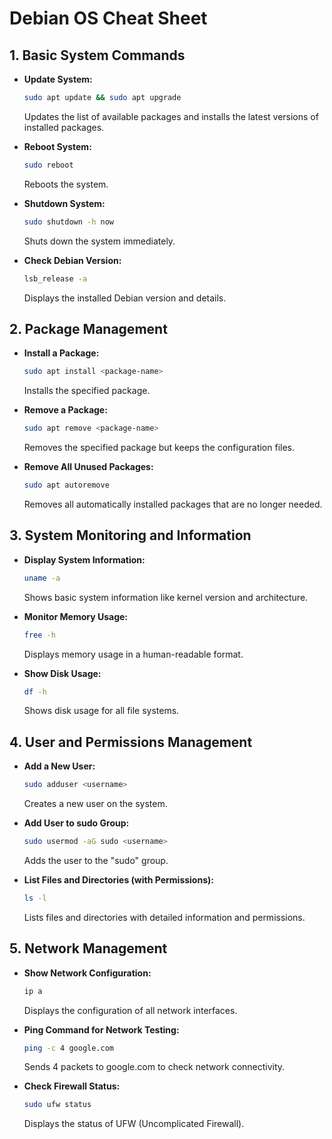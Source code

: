 # Debian OS Cheat Sheet



## 1. Basic System Commands

- **Update System:**
  ```bash
  sudo apt update && sudo apt upgrade
  ```
  Updates the list of available packages and installs the latest versions of installed packages.

- **Reboot System:**
  ```bash
  sudo reboot
  ```
  Reboots the system.

- **Shutdown System:**
  ```bash
  sudo shutdown -h now
  ```
  Shuts down the system immediately.

- **Check Debian Version:**
  ```bash
  lsb_release -a
  ```
  Displays the installed Debian version and details.

## 2. Package Management

- **Install a Package:**
  ```bash
  sudo apt install <package-name>
  ```
  Installs the specified package.

- **Remove a Package:**
  ```bash
  sudo apt remove <package-name>
  ```
  Removes the specified package but keeps the configuration files.

- **Remove All Unused Packages:**
  ```bash
  sudo apt autoremove
  ```
  Removes all automatically installed packages that are no longer needed.

## 3. System Monitoring and Information

- **Display System Information:**
  ```bash
  uname -a
  ```
  Shows basic system information like kernel version and architecture.

- **Monitor Memory Usage:**
  ```bash
  free -h
  ```
  Displays memory usage in a human-readable format.

- **Show Disk Usage:**
  ```bash
  df -h
  ```
  Shows disk usage for all file systems.

## 4. User and Permissions Management

- **Add a New User:**
  ```bash
  sudo adduser <username>
  ```
  Creates a new user on the system.

- **Add User to sudo Group:**
  ```bash
  sudo usermod -aG sudo <username>
  ```
  Adds the user to the "sudo" group.

- **List Files and Directories (with Permissions):**
  ```bash
  ls -l
  ```
  Lists files and directories with detailed information and permissions.

## 5. Network Management

- **Show Network Configuration:**
  ```bash
  ip a
  ```
  Displays the configuration of all network interfaces.

- **Ping Command for Network Testing:**
  ```bash
  ping -c 4 google.com
  ```
  Sends 4 packets to google.com to check network connectivity.

- **Check Firewall Status:**
  ```bash
  sudo ufw status
  ```
  Displays the status of UFW (Uncomplicated Firewall).
